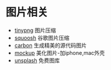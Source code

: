 # 图片相关

- [tinypng](https://tinypng.com/) 图片压缩
- [squoosh](https://squoosh.app/) 谷歌图片压缩
- [carbon](https://carbon.now.sh/8) 生成精美的源代码图片
- [mockup](https://mockup.photos) 美化图片-加iphone,mac外壳
- [unsplash](https://unsplash.com/) 免费图库
